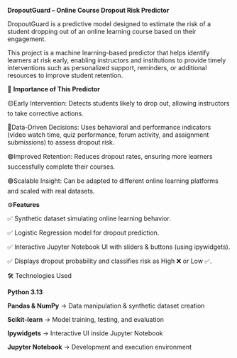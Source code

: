 **DropoutGuard – Online Course Dropout Risk Predictor**

DropoutGuard is a predictive model designed to estimate the risk of a student dropping out of an online learning course based on their engagement.

This project is a machine learning-based predictor that helps identify learners at risk early, enabling instructors and institutions to provide timely interventions such as personalized support, reminders, or additional resources to improve student retention.



🚀 **Importance of This Predictor**

 🟡Early Intervention: Detects students likely to drop out, allowing instructors to take corrective actions.

 🔵Data-Driven Decisions: Uses behavioral and performance indicators (video watch time, quiz performance, forum activity, and assignment submissions) to assess dropout risk.

 🟢Improved Retention: Reduces dropout rates, ensuring more learners successfully complete their courses.

 🟣Scalable Insight: Can be adapted to different online learning platforms and scaled with real datasets.
 


⚙️**Features**

✅ Synthetic dataset simulating online learning behavior.

✅ Logistic Regression model for dropout prediction.

✅ Interactive Jupyter Notebook UI with sliders & buttons (using ipywidgets).

✅ Displays dropout probability and classifies risk as High ❌ or Low ✅.


🛠️ Technologies Used

**Python 3.13**

**Pandas & NumPy** → Data manipulation & synthetic dataset creation

**Scikit-learn** → Model training, testing, and evaluation

**Ipywidgets** → Interactive UI inside Jupyter Notebook

**Jupyter Notebook** → Development and execution environment
